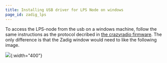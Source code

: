 ```yaml
---
title: Installing USB driver for LPS Node on windows
page_id: zadig_lps 
---
```


To access the LPS-node from the usb on a windows machine, follow the same instructions as the protocol decribed in [the crazyradio firmware](https://github.com/bitcraze/crazyradio-firmware). The only difference is that the Zadig window would need to like the following image.

![](/images/zadig_lps_bootloader.png){:width="400"} 
